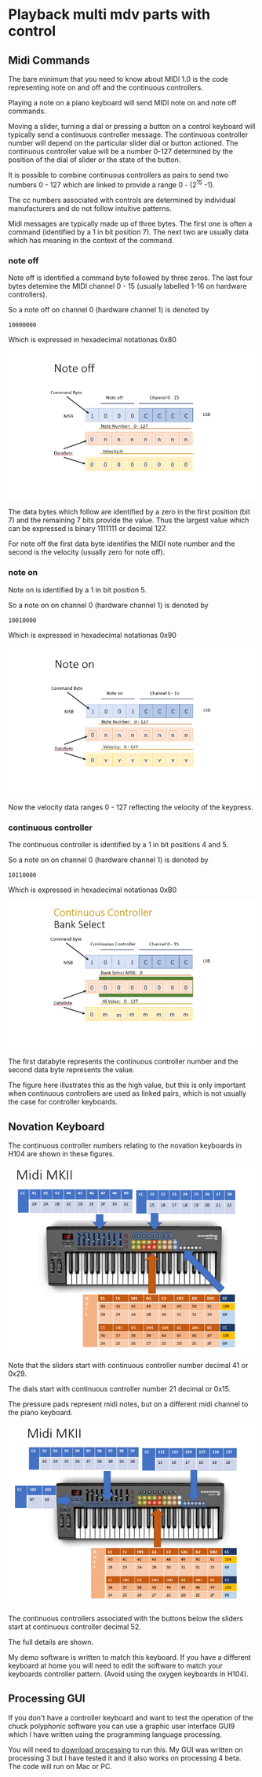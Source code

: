 # Playback multi mdv parts with control

## Midi Commands 

The bare minimum that you need to know about MIDI 1.0 is the code representing note on and off and the continuous controllers.

Playing a note on a piano keyboard will send MIDI note on and note off commands.

Moving a slider, turning a dial or pressing a button on a control keyboard will typically send a continuous controller message.  The continuous controller number will depend on the particular slider dial or button actioned.  The continuous controller value will be a number 0-127 determined by the position of the dial of slider or the state of the button.

It is possible to combine continuous controllers as pairs to send two numbers 0 - 127 which are linked to provide a range 0 - (2<sup>15</sup> -1).

The cc numbers associated with controls are determined by individual manufacturers and do not follow intuitive patterns.

Midi messages are typically made up of three bytes.  The first one is often a command (identified by a 1 in bit position 7). The next two are usually data which has meaning in the context of the command.

### note off

Note off is identified a command byte followed by three zeros.  The last four bytes detemine the MIDI channel 0 - 15 (usually labelled 1-16 on hardware controllers).

So a note off on channel 0 (hardware channel 1) is denoted by 

```code
10000000
```
Which is expressed in hexadecimal notationas 0x80

![noteoff](images/noteoff.png)

The data bytes which follow are identified by a zero in the first position (bit 7) and the remaining 7 bits provide the value.  Thus the largest value which can be expressed is binary 1111111 or decimal 127.

For note off the first data byte identifies the MIDI note number and the second is the velocity (usually zero for note off).

### note on

Note on is identified by a 1 in bit position 5.

So a note on on channel 0 (hardware channel 1) is denoted by 

```code
10010000
```
Which is expressed in hexadecimal notationas 0x90

![noteon](images/noteon.png)

Now the velocity data ranges 0 - 127 reflecting the velocity of the keypress.

### continuous controller

The continuous controller is identified by a 1 in bit positions 4 and 5.

So a note on on channel 0 (hardware channel 1) is denoted by 

```code
10110000
```
Which is expressed in hexadecimal notationas 0xB0

![continuous controller](images/cc.png)

The first databyte represents the continuous controller number and the second data byte represents the value.

The figure here illustrates this as the high value, but this is only important when continuous controllers are used as linked pairs, which is not usually the case for controller keyboards.

## Novation Keyboard

The continuous controller numbers relating to the novation keyboards in H104 are shown in these figures.

![novation 1](images/novation1.png)

Note that the sliders start with continuous controller number decimal 41 or 0x29.

The dials start with continuous controller number 21 decimal or 0x15.

The pressure pads represent midi notes, but on a different midi channel to the piano keyboard.

![novation 2](images/novation2.png)

The continuous controllers associated with the buttons below the sliders start at continuous controller decimal 52.

The full details are shown.

My demo software is written to match this keyboard. If you have a different keyboard at home you will need to edit the software to match your keyboards controller pattern.  (Avoid using the oxygen keyboards in H104).

## Processing GUI

If you don't have a controller keyboard and want to test the operation of the chuck polyphonic software you can use a graphic user interface GUI9 which I have written using the programming language processing.

You will need to [download processing](https://processing.org/download) to run this.  My GUI was written on processing 3 but I have tested it and it also works on processing 4 beta.  The code will run on Mac or PC.

